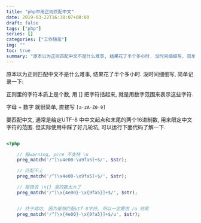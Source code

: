 ```yaml
---
title: "php中用正则匹配中文"
date: 2019-03-22T16:38:07+08:00
draft: false
tags: ["php"]
series: []
categories: ["工作随笔"]
img: ""
toc: true
summary: "原本以为正则匹配中文不是什么难事, 结果花了半个多小时. 没时间细细写, 简单记录一下"
---
```



原本以为正则匹配中文不是什么难事, 结果花了半个多小时. 没时间细细写, 简单记录一下:

正则里的字符本质上是个数, 用 [] 把字符括起来, 就是用数字范围来表示这些字符.

字母 + 数字 就很简单, 直接写 ``` [a-zA-Z0-9] ```


要匹配中文, 通常是给定UTF-8 中中文起点和末尾的两个16进制数, 用来限定中文字符的范围. 但实际使用中踩了好几轮坑, 可以运行下面代码了解一下.


```php

<?php

    // 报warning, pcre 不支持 \u
    preg_match('/^[\u4e00-\u9fa5]+$/', $str);

    // 匹配不上
    preg_match('/^[\x4e00-\x9fa5]+$/', $str);

    // 报错说 \x{} 里的数太大了
    preg_match('/^[\x{4e00}-\x{9fa5}]+$/', $str);


    // 终于成功, 因为是想匹配utf-8字符, 所以一定要用 /u 结尾
    preg_match('/^[\x{4e00}-\x{9fa5}]+$/u', $str);

```

